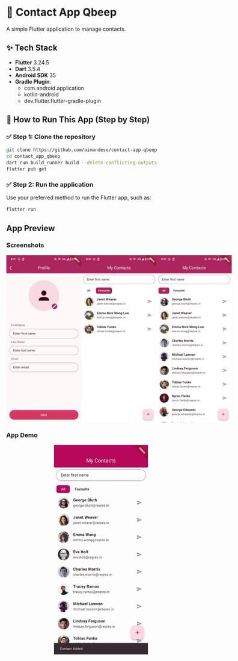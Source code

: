 # 📇 Contact App Qbeep

A simple Flutter application to manage contacts.

## ✨ Tech Stack

- **Flutter** 3.24.5
- **Dart** 3.5.4
- **Android SDK** 35
- **Gradle Plugin**:
  - com.android.application
  - kotlin-android
  - dev.flutter.flutter-gradle-plugin

## 🚀 How to Run This App (Step by Step)

### ✅ Step 1: Clone the repository

```bash
git clone https://github.com/aimandesu/contact-app-qbeep
cd contact_app_qbeep
dart run build_runner build --delete-conflicting-outputs
flutter pub get
```

### ✅ Step 2: Run the application

Use your preferred method to run the Flutter app, such as:

```bash
flutter run
```

## App Preview

### Screenshots

<div style="display: flex; justify-content: space-between; align-items: center;">
  <img src="images/screenshot_1.png" width="200" alt="Screenshot 1">
  <img src="images/screenshot_2.png" width="200" alt="Screenshot 2">
  <img src="images/screenshot_3.png" width="200" alt="Screenshot 3">
</div>

### App Demo

<div style="display: flex; justify-content: center;">
  <img src="images/demo.gif" width="250" alt="App Demo">
</div>
